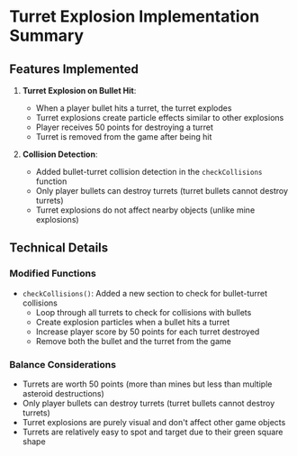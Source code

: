 # Turret Explosion Implementation Summary

## Features Implemented

1. **Turret Explosion on Bullet Hit**:
   - When a player bullet hits a turret, the turret explodes
   - Turret explosions create particle effects similar to other explosions
   - Player receives 50 points for destroying a turret
   - Turret is removed from the game after being hit

2. **Collision Detection**:
   - Added bullet-turret collision detection in the `checkCollisions` function
   - Only player bullets can destroy turrets (turret bullets cannot destroy turrets)
   - Turret explosions do not affect nearby objects (unlike mine explosions)

## Technical Details

### Modified Functions
- `checkCollisions()`: Added a new section to check for bullet-turret collisions
  - Loop through all turrets to check for collisions with bullets
  - Create explosion particles when a bullet hits a turret
  - Increase player score by 50 points for each turret destroyed
  - Remove both the bullet and the turret from the game

### Balance Considerations
- Turrets are worth 50 points (more than mines but less than multiple asteroid destructions)
- Only player bullets can destroy turrets (turret bullets cannot destroy turrets)
- Turret explosions are purely visual and don't affect other game objects
- Turrets are relatively easy to spot and target due to their green square shape